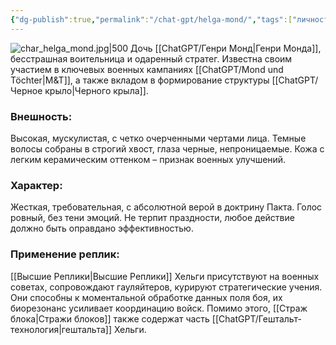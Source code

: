 ```yaml
---
{"dg-publish":true,"permalink":"/chat-gpt/helga-mond/","tags":["личность"]}
---
```


![char_helga_mond.jpg|500](/img/user/09.%20files/char_helga_mond.jpg)
Дочь [[ChatGPT/Генри Монд\|Генри Монда]], бесстрашная воительница и одаренный стратег. Известна своим участием в ключевых военных кампаниях [[ChatGPT/Mond und Töchter\|M&T]], а также вкладом в формирование структуры [[ChatGPT/Черное крыло\|Черного крыла]].

### Внешность: 
Высокая, мускулистая, с четко очерченными чертами лица. Темные волосы собраны в строгий хвост, глаза черные, непроницаемые. Кожа с легким керамическим оттенком – признак военных улучшений.

### Характер: 
Жесткая, требовательная, с абсолютной верой в доктрину Пакта. Голос ровный, без тени эмоций. Не терпит праздности, любое действие должно быть оправдано эффективностью.

### Применение реплик: 
[[Высшие Реплики\|Высшие Реплики]] Хельги присутствуют на военных советах, сопровождают гауляйтеров, курируют стратегические учения. Они способны к моментальной обработке данных поля боя, их биорезонанс усиливает координацию войск. Помимо этого, [[Страж блока\|Стражи блоков]] также содержат часть [[ChatGPT/Гештальт-технология\|гештальта]] Хельги. 